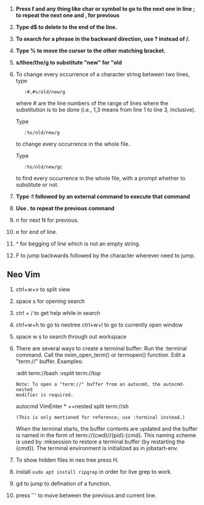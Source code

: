 1. **Press f and any thing like char or symbol to go to the next one in line ; to repeat the next one and , for previous**
2. **Type d$ to delete to the end of the line.**
3. **To search for a phrase in the backward direction, use ? instead of /.**
4. **Type % to move the cursor to the other matching bracket.**
5. **s/thee/the/g to substitute "new" for "old**
6. To change every occurrence of a character string between two lines, type
  
          :#,#s/old/new/g
  
      where # are the line numbers of the range of lines where the
      substitution is to be done (i.e., 1,3 means from line 1 to line 3, inclusive).
  
      Type
  
          :%s/old/new/g
  
      to change every occurrence in the whole file.
  
      Type
  
          :%s/old/new/gc
  
      to find every occurrence in the whole file, with a prompt whether to
      substitute or not.
7. **Type :! followed by an external command to execute that command**
8. **Use . to repeat the previous command**
9. n for next N for previous.
10. e for end of line.
11. ^ for begging of line which is not an empty string.
12. F to jump backwards followed by the character wherever need to jump.
## Neo Vim
1. ctrl+w+v to split view
2. space s for opening search
3. ctrl + / to get help while in search
4. ctrl+w+h to go to neotree ctrl+w+l to go to currently open window
5. space w s to search through out workspace
6.  There are several ways to create a terminal buffer:
    Run the :terminal command.
    Call the nvim_open_term() or termopen() function.
    Edit a "term://" buffer. Examples:
    
    :edit term://bash
    :vsplit term://top
    
        Note: To open a "term://" buffer from an autocmd, the autocmd-nested
        modifier is required.
    
    autocmd VimEnter * ++nested split term://sh
    
        (This is only mentioned for reference; use :terminal instead.)
    When the terminal starts, the buffer contents are updated and the buffer is
    named in the form of term://{cwd}//{pid}:{cmd}. This naming scheme is used
    by :mksession to restore a terminal buffer (by restarting the {cmd}).
    The terminal environment is initialized as in jobstart-env.
7. To show hidden files in neo tree press H.
8. install `sudo apt install ripgrep` in order for live grep to work.
9. gd to jump to defination of a function.
10. press '`' to move between the previous and current line.
